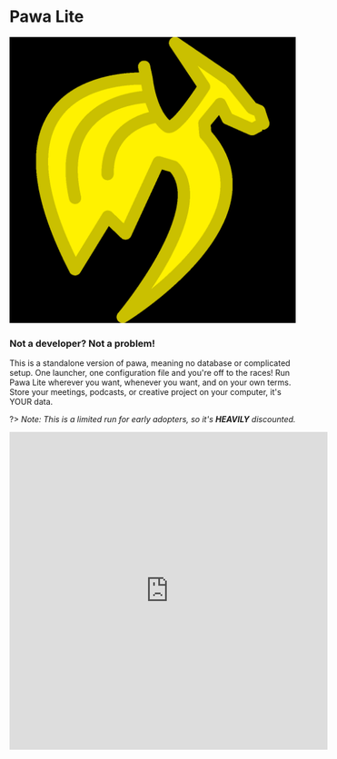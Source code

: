# Pawa Lite

![pawalite](_media/pawalite.png ':size=20%')

### Not a developer? Not a problem!
This is a standalone version of pawa, meaning no database or complicated setup. One launcher, one configuration file and you're off to the races!
Run Pawa Lite wherever you want, whenever you want, and on your own terms. Store your meetings, podcasts, or creative project on your computer, it's YOUR data.

?> _Note: This is a limited run for early adopters, so it's **HEAVILY** discounted._

<iframe width="560" height="560" src="https://www.youtube.com/embed/mbnabWHcIJc" frameborder="0" allow="accelerometer; autoplay; clipboard-write; encrypted-media; gyroscope; picture-in-picture" allowfullscreen></iframe>

